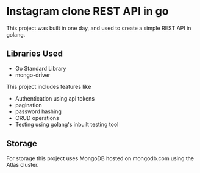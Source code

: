 # Instagram clone REST API in go


This project was built in one day, and used to create a simple REST API in golang.

## Libraries Used

- Go Standard Library
- mongo-driver

This project includes features like

- Authentication using api tokens
- pagination
- password hashing
- CRUD operations
- Testing using golang's inbuilt testing tool

## Storage

For storage this project uses MongoDB hosted on mongodb.com using the Atlas cluster.